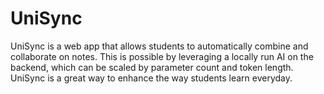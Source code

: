 # UniSync
UniSync is a web app that allows students to automatically combine and collaborate on notes.
This is possible by leveraging a locally run AI on the backend, which can be scaled by parameter count and token length.
UniSync is a great way to enhance the way students learn everyday.
